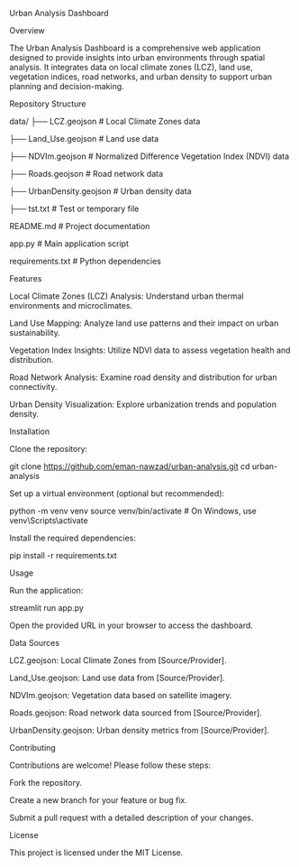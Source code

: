 Urban Analysis Dashboard

Overview

The Urban Analysis Dashboard is a comprehensive web application designed to provide insights into urban environments through spatial analysis. It integrates data on local climate zones (LCZ), land use, vegetation indices, road networks, and urban density to support urban planning and decision-making.




Repository Structure

data/
├── LCZ.geojson          # Local Climate Zones data

├── Land_Use.geojson     # Land use data

├── NDVIm.geojson        # Normalized Difference Vegetation Index (NDVI) data

├── Roads.geojson        # Road network data

├── UrbanDensity.geojson # Urban density data

├── tst.txt              # Test or temporary file

README.md               # Project documentation

app.py                  # Main application script

requirements.txt        # Python dependencies










Features

Local Climate Zones (LCZ) Analysis: Understand urban thermal environments and microclimates.

Land Use Mapping: Analyze land use patterns and their impact on urban sustainability.

Vegetation Index Insights: Utilize NDVI data to assess vegetation health and distribution.

Road Network Analysis: Examine road density and distribution for urban connectivity.

Urban Density Visualization: Explore urbanization trends and population density.










Installation

Clone the repository:

git clone https://github.com/eman-nawzad/urban-analysis.git
cd urban-analysis

Set up a virtual environment (optional but recommended):

python -m venv venv
source venv/bin/activate # On Windows, use venv\Scripts\activate

Install the required dependencies:

pip install -r requirements.txt












Usage

Run the application:

streamlit run app.py

Open the provided URL in your browser to access the dashboard.




Data Sources

LCZ.geojson: Local Climate Zones from [Source/Provider].

Land_Use.geojson: Land use data from [Source/Provider].

NDVIm.geojson: Vegetation data based on satellite imagery.

Roads.geojson: Road network data sourced from [Source/Provider].

UrbanDensity.geojson: Urban density metrics from [Source/Provider].

Contributing

Contributions are welcome! Please follow these steps:

Fork the repository.

Create a new branch for your feature or bug fix.

Submit a pull request with a detailed description of your changes.










License

This project is licensed under the MIT License.

